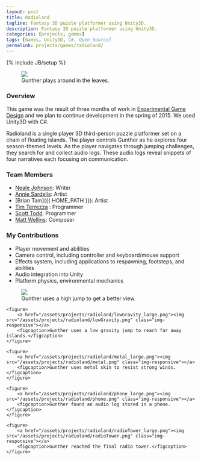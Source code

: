 ```yaml
---
layout: post
title: Radioland
tagline: Fantasy 3D puzzle platformer using Unity3D.
description: Fantasy 3D puzzle platformer using Unity3D.
categories: [projects, games]
tags: [Games, Unity3D, C#, Open Source]
permalink: projects/games/radioland/
---
```

{% include JB/setup %}

<div class="project-images project-images-450h">
    <figure>
        <a href="/assets/projects/radioland/leaves_large.png"><img src="/assets/projects/radioland/leaves_large.png" class="img-responsive"></a>
        <figcaption>Gunther plays around in the leaves.</figcaption>
    </figure>
</div>

<h3>Overview</h3>

This game was the result of three months of work in <a href="http://www.arts.rpi.edu/~ruiz/EGDFall2014/Experimental.htm">Experimental Game Design</a> and we plan to continue development in the spring of 2015. We used Unity3D with C#.

Radioland is a single player 3D third-person puzzle platformer set on a chain of floating islands. The player controls Gunther as he explores four season-themed levels. As the player navigates through jumping challenges, they search for and collect audio logs. These audio logs reveal snippets of four narratives each focusing on communication.

<div class="github-widget" data-repo="timmyterrezza/EGDFinalProject"></div>

<h3>Team Members</h3>

* [Neale Johnson](http://diokatsu.wix.com/portfolio/): Writer
* [Annie Sardelis](http://asardelis3.wix.com/portfolio/): Artist
* [Brian Tam]({{ HOME_PATH }}): Artist
* [Tim Terrezza](https://github.com/timmyterrezza) : Programmer
* [Scott Todd](http://scotttodd.github.io/): Programmer
* [Matt Wellins](http://mattwellins.com/): Composer

<h3>My Contributions</h3>

* Player movement and abilities
* Camera control, including controller and keyboard/mouse support
* Effects system, including applications to respawning, footsteps, and abilities
* Audio integration into Unity
* Platform physics, environmental mechanics

<div class="project-images project-images-450h">
    <figure>
        <a href="/assets/projects/radioland/highJump_large.png"><img src="/assets/projects/radioland/highJump.png" class="img-responsive"></a>
        <figcaption>Gunther uses a high jump to get a better view.</figcaption>
    </figure>

    <figure>
        <a href="/assets/projects/radioland/lowGravity_large.png"><img src="/assets/projects/radioland/lowGravity.png" class="img-responsive"></a>
        <figcaption>Gunther uses a low gravity jump to reach far away islands.</figcaption>
    </figure>

    <figure>
        <a href="/assets/projects/radioland/metal_large.png"><img src="/assets/projects/radioland/metal.png" class="img-responsive"></a>
        <figcaption>Gunther uses metal skin to resist strong winds.</figcaption>
    </figure>

    <figure>
        <a href="/assets/projects/radioland/phone_large.png"><img src="/assets/projects/radioland/phone.png" class="img-responsive"></a>
        <figcaption>Gunther found an audio log stored in a phone.</figcaption>
    </figure>

    <figure>
        <a href="/assets/projects/radioland/radioTower_large.png"><img src="/assets/projects/radioland/radioTower.png" class="img-responsive"></a>
        <figcaption>Gunther reached the final radio tower.</figcaption>
    </figure>
</div>